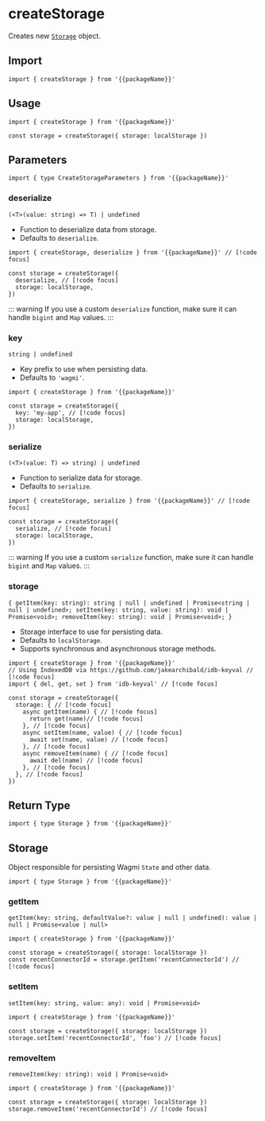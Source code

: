 <!--
<script setup>
const docsPath = 'react'
const packageName = 'wagmi'
</script>
-->

# createStorage

Creates new [`Storage`](#storage) object.

## Import

```ts-vue
import { createStorage } from '{{packageName}}'
```

## Usage

```ts-vue
import { createStorage } from '{{packageName}}'

const storage = createStorage({ storage: localStorage })
```

## Parameters

```ts-vue
import { type CreateStorageParameters } from '{{packageName}}'
```

### deserialize

`(<T>(value: string) => T) | undefined`

- Function to deserialize data from storage.
- Defaults to <a :href="`/${docsPath}/api/utilities/deserialize`">`deserialize`</a>.

```ts-vue
import { createStorage, deserialize } from '{{packageName}}' // [!code focus]

const storage = createStorage({
  deserialize, // [!code focus]
  storage: localStorage,
})
```

::: warning
If you use a custom `deserialize` function, make sure it can handle `bigint` and `Map` values.
:::

### key

`string | undefined`

- Key prefix to use when persisting data.
- Defaults to `'wagmi'`.

```ts-vue
import { createStorage } from '{{packageName}}'

const storage = createStorage({
  key: 'my-app', // [!code focus]
  storage: localStorage,
})
```

### serialize

`(<T>(value: T) => string) | undefined`

- Function to serialize data for storage.
- Defaults to <a :href="`/${docsPath}/api/utilities/serialize`">`serialize`</a>.

```ts-vue
import { createStorage, serialize } from '{{packageName}}' // [!code focus]

const storage = createStorage({
  serialize, // [!code focus]
  storage: localStorage,
})
```

::: warning
If you use a custom `serialize` function, make sure it can handle `bigint` and `Map` values.
:::

### storage

`{ getItem(key: string): string | null | undefined | Promise<string | null | undefined>; setItem(key: string, value: string): void | Promise<void>; removeItem(key: string): void | Promise<void>; }`

- Storage interface to use for persisting data.
- Defaults to `localStorage`.
- Supports synchronous and asynchronous storage methods.

```ts-vue
import { createStorage } from '{{packageName}}'
// Using IndexedDB via https://github.com/jakearchibald/idb-keyval // [!code focus]
import { del, get, set } from 'idb-keyval' // [!code focus]

const storage = createStorage({
  storage: { // [!code focus]
    async getItem(name) { // [!code focus]
      return get(name)// [!code focus]
    }, // [!code focus]
    async setItem(name, value) { // [!code focus]
      await set(name, value) // [!code focus]
    }, // [!code focus]
    async removeItem(name) { // [!code focus]
      await del(name) // [!code focus]
    }, // [!code focus]
  }, // [!code focus]
})
```

## Return Type

```ts-vue
import { type Storage } from '{{packageName}}'
```

## Storage

Object responsible for persisting Wagmi <a :href="`/${docsPath}/api/createConfig#state-1`">`State`</a> and other data.

```ts-vue
import { type Storage } from '{{packageName}}'
```

### getItem

`getItem(key: string, defaultValue?: value | null | undefined): value | null | Promise<value | null>`

```ts-vue
import { createStorage } from '{{packageName}}'

const storage = createStorage({ storage: localStorage })
const recentConnectorId = storage.getItem('recentConnectorId') // [!code focus]
```

### setItem

`setItem(key: string, value: any): void | Promise<void>`

```ts-vue
import { createStorage } from '{{packageName}}'

const storage = createStorage({ storage: localStorage })
storage.setItem('recentConnectorId', 'foo') // [!code focus]
```

### removeItem

`removeItem(key: string): void | Promise<void>`

```ts-vue
import { createStorage } from '{{packageName}}'

const storage = createStorage({ storage: localStorage })
storage.removeItem('recentConnectorId') // [!code focus]
```